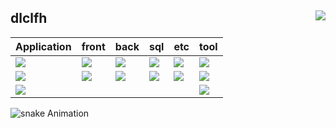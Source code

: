 <div align="">

<a href = "https://www.acmicpc.net/user/dlclfh">
    <img align="right" p-100 src="http://mazandi.herokuapp.com/api?handle=dlclfh&theme=warm">
 </a>


    
## dlclfh
   
 | Application | front | back | sql | etc | tool |
 | :----------- | :-------- | :------- | :--------- | :-------- | :------|
 | <img src="https://img.shields.io/badge/dart-white.svg?style=flat-square&logo=dart&logoColor=0175C2"> | <img src="https://img.shields.io/badge/CSS3-white.svg?style=flat-square&logo=CSS3&logoColor=1572B6"> | <img src="https://img.shields.io/badge/Java-white.svg?style=flat-square&logo=openjdk&logoColor=FF0000"> | <img src="https://img.shields.io/badge/Oracle-white.svg?style=flat-square&logo=oracle&logoColor=F80000"> |  <a href = "https://dlclfh.notion.site/dlclfh_-3e0a811ebad54cac917c260589321d30"><img src="https://img.shields.io/badge/Notion-white.svg?style=flat-square&logo=notion&logoColor=000000"></a> | <img src="https://img.shields.io/badge/vscode-white.svg?style=flat-square&logo=visualstudiocode&logoColor=007ACC"> |
| <img src="https://img.shields.io/badge/flutter-white.svg?style=flat-square&logo=flutter&logoColor=02569B"> | <img src="https://img.shields.io/badge/html5-white.svg?style=flat-square&logo=html5&logoColor=E34F26"> | <img src="https://img.shields.io/badge/JSP-white.svg?style=flat-square&logo=openjdk&logoColor=FF0000"> | <img src="https://img.shields.io/badge/mysql-white.svg?style=flat-square&logo=mysql&logoColor=4479A1"> | <a href = "https://dlclfh0404.github.io"> <img src="https://img.shields.io/badge/git-white.svg?style=flat-square&logo=git&logoColor=F05032"></a> | <img src="https://img.shields.io/badge/eclipse-white.svg?style=flat-square&logo=eclipseide&logoColor=2C2255"> |
| <img src="https://img.shields.io/badge/JAVAFX-white.svg?style=flat-square&logo=openjdk&logoColor=FF0000"> | | | | | <img src="https://img.shields.io/badge/intellij-white.svg?style=flat-square&logo=intellijidea&logoColor=000000">
 


![snake Animation](https://github.com/dlclfh0404/dlclfh0404/blob/output/github-contribution-grid-snake.svg)


